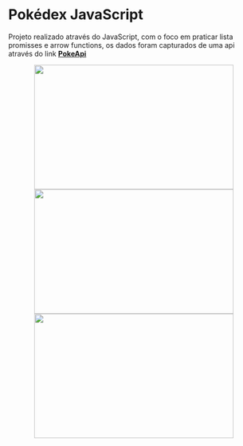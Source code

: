 # Pokédex JavaScript

Projeto realizado através do JavaScript, com o foco em praticar lista promisses e arrow functions, os dados foram capturados de uma api através do link
**<a href="https://pokeapi.co/.">PokeApi</a>**

<div align="center">
<img src="https://user-images.githubusercontent.com/65985019/188796873-835be91d-4aa3-48d8-adb6-6ffbd68886e0.png" height="250" width="400px" />
<img src="https://user-images.githubusercontent.com/65985019/188796878-c321ac55-f60d-43cd-a593-206aac47be9f.png" height="250" width="400px" />
<img src="https://user-images.githubusercontent.com/65985019/188796880-9f6a1f2a-35ed-4c7e-b64d-dbe7663b29f6.png" height="250" width="400px" />
</div>
